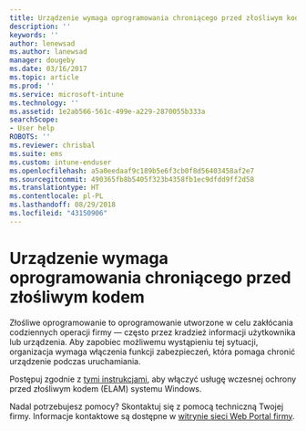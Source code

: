 ```yaml
---
title: Urządzenie wymaga oprogramowania chroniącego przed złośliwym kodem | Microsoft Docs
description: ''
keywords: ''
author: lenewsad
ms.author: lanewsad
manager: dougeby
ms.date: 03/16/2017
ms.topic: article
ms.prod: ''
ms.service: microsoft-intune
ms.technology: ''
ms.assetid: 1e2ab566-561c-499e-a229-2870055b333a
searchScope:
- User help
ROBOTS: ''
ms.reviewer: chrisbal
ms.suite: ems
ms.custom: intune-enduser
ms.openlocfilehash: a5a0eedaaf9c189b5e6f3cb0f8d56403458af2e7
ms.sourcegitcommit: 490365fb8b5405f323b4358fb1ec9dfdd9ff2d58
ms.translationtype: HT
ms.contentlocale: pl-PL
ms.lasthandoff: 08/29/2018
ms.locfileid: "43150906"
---
```

# <a name="your-device-needs-antimalware-software"></a>Urządzenie wymaga oprogramowania chroniącego przed złośliwym kodem

Złośliwe oprogramowanie to oprogramowanie utworzone w celu zakłócania codziennych operacji firmy — często przez kradzież informacji użytkownika lub urządzenia. Aby zapobiec możliwemu wystąpieniu tej sytuacji, organizacja wymaga włączenia funkcji zabezpieczeń, która pomaga chronić urządzenie podczas uruchamiania.

Postępuj zgodnie z [tymi instrukcjami](https://gallery.technet.microsoft.com/How-to-turn-on-Early-84552ec5), aby włączyć usługę wczesnej ochrony przed złośliwym kodem (ELAM) systemu Windows.

Nadal potrzebujesz pomocy? Skontaktuj się z pomocą techniczną Twojej firmy. Informacje kontaktowe są dostępne w [witrynie sieci Web Portal firmy](https://go.microsoft.com/fwlink/?linkid=2010980).
